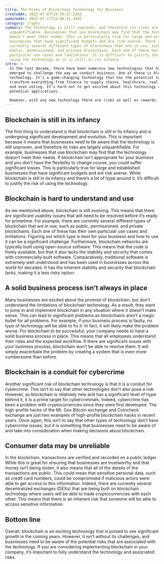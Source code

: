```yaml
---
title: The Risks of Blockchain Technology for Business
createdAt: 2022-07-07T16:59:37.228Z
updatedAt: 2022-07-17T15:00:31.349Z
category: crypto
summary: The technology is still unproven, and therefore its risks are largely
  unquantifiable. Businesses that use blockchain may find that the technology
  doesn’t meet their needs. This is particularly true for large and established
  businesses that have significant budgets and are risk averse. There are
  currently several different types of blockchain that are in use, such as
  public, permissioned, and private blockchains. Each one of these has their own
  particular use cases and limitations. It is difficult to justify the risk of
  using the technology as it is still in its infancy.
intro: >-
  In the last decade, there have been numerous new technologies that have
  emerged to challenge the way we conduct business. One of these is blockchain
  technology. It’s a game-changing technology that has the potential to
  transform everything from finance to supply chains, healthcare, real estate,
  and even voting. It’s hard not to get excited about this technology and its
  potential applications. 

  However, with any new technology there are risks as well as rewards. The risks of blockchain technology for your business are numerous, but by being aware of them you can ensure that you mitigate any potential downsides and take full advantage of the benefits it offers. Let’s take a look at some cautionary advice regarding implementing blockchain in your company.
---
```


## Blockchain is still in its infancy

The first thing to understand is that blockchain is still in its infancy and is undergoing significant development and evolution. This is important because it means that businesses need to be aware that the technology is still unproven, and therefore its risks are largely unquantifiable.
For example, businesses that use blockchain may find that the technology doesn’t meet their needs. If blockchain isn’t appropriate for your business and you don’t have the flexibility to change course, you could suffer significant losses.
This is particularly true for large and established businesses that have significant budgets and are risk averse. While blockchain is still in its infancy and there’s a lot of hype around it, it’s difficult to justify the risk of using the technology.

## Blockchain is hard to understand and use

As we mentioned above, blockchain is still evolving. This means that there are significant usability issues that will need to be resolved before it’s ready for primetime.
For example, there are currently several different types of blockchain that are in use, such as public, permissioned, and private blockchains. Each one of these has their own particular use cases and limitations. Figuring out which type is best for your business and how to use it can be a significant challenge.
Furthermore, blockchain networks are typically built using open-source software. This means that the code is freely available, but that it also lacks the stability and security that comes with commercially-built software.
Comparatively, traditional software is extremely well understood and has been used in businesses across the world for decades. It has the inherent stability and security that blockchain lacks, making it a less risky option.

## A solid business process isn’t always in place

Many businesses are excited about the promise of blockchain, but don’t understand the limitations of blockchain technology. As a result, they want to jump in and implement blockchain in any situation where it doesn’t make sense. This can lead to significant problems as blockchains aren’t a magic bullet for all problems.
For example, if your business process is faulty, no type of technology will be able to fix it. In fact, it will likely make the problem worse.
For blockchain to be successful, your company needs to have a solid business process in place. This means that all employees understand their roles and the expected workflow.
If there are significant issues with your business process, blockchain won’t be able to resolve them. It will simply exacerbate the problem by creating a system that is even more cumbersome than before.

## Blockchain is a conduit for cybercrime

Another significant risk of blockchain technology is that it is a conduit for cybercrime. This isn’t to say that other technologies don’t also pose a risk. However, as blockchain is relatively new and has a significant level of hype behind it, it is a prime target for cybercriminals.
Indeed, cybercrime has been a problem with cryptocurrencies since they were first developed. The high-profile hacks of the Mt. Gox Bitcoin exchange and Coincheck exchange are just two examples of high-profile blockchain hacks in recent years.
Once again, this isn’t to say that other types of technology don’t have cybercrime issues, but it is something that businesses need to be aware of and take into consideration when making decisions about blockchain.

## Consumer data may be unreliable

In the blockchain, transactions are verified and recorded on a public ledger. While this is great for ensuring that businesses are trustworthy and that money isn’t being stolen, it also means that all of the details of the transactions are public. This could mean that sensitive personal data, such as credit card numbers, could be compromised if malicious actors were able to get access to this information.
Indeed, there are currently several decentralized exchanges (DEXs) that are being built on blockchain technology where users will be able to trade cryptocurrencies with each other. This means that there is an inherent risk that someone will be able to access sensitive information.

## Bottom line

Overall, blockchain is an exciting technology that is poised to see significant growth in the coming years. However, it isn’t without its challenges, and businesses need to be aware of the potential risks that are associated with the technology. If you are considering implementing blockchain in your company, it’s important to fully understand the technology and associated risks.
